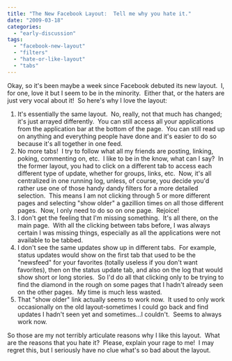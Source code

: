 ```yaml
---
title: "The New Facebook Layout:  Tell me why you hate it."
date: "2009-03-18"
categories: 
  - "early-discussion"
tags: 
  - "facebook-new-layout"
  - "filters"
  - "hate-or-like-layout"
  - "tabs"
---
```


Okay, so it's been maybe a week since Facebook debuted its new layout.  I, for one, love it but I seem to be in the minority.  Either that, or the haters are just very vocal about it!  So here's why I love the layout:

<!--more-->

1. It's essentially the same layout.  No, really, not that much has changed; it's just arrayed differently.  You can still access all your applications from the application bar at the bottom of the page.  You can still read up on anything and everything people have done and it's easier to do so because it's all together in one feed.
2. No more tabs!  I try to follow what all my friends are posting, linking, poking, commenting on, etc.  I like to be in the know, what can I say?  In the former layout, you had to click on a different tab to access each different type of update, whether for groups, links, etc.  Now, it's all centralized in one running log, unless, of course, you decide you'd rather use one of those handy dandy filters for a more detailed selection.  This means I am not clicking through 5 or more different pages and selecting "show older" a gazillion times on all those different pages.  Now, I only need to do so on one page.  Rejoice!
3. I don't get the feeling that I'm missing something.  It's all there, on the main page.  With all the clicking between tabs before, I was always certain I was missing things, especially as all the applications were not available to be tabbed.
4. I don't see the same updates show up in different tabs.  For example, status updates would show on the first tab that used to be the "newsfeed" for your favorites (totally useless if you don't want favorites), then on the status update tab, and also on the log that would show short or long stories.  So I'd do all that clicking only to be trying to find the diamond in the rough on some pages that I hadn't already seen on the other pages.  My time is much less wasted.
5. That "show older" link actually seems to work now.  It used to only work occasionally on the old layout-sometimes I could go back and find updates I hadn't seen yet and sometimes...I couldn't.  Seems to always work now.

So those are my not terribly articulate reasons why I like this layout.  What are the reasons that you hate it?  Please, explain your rage to me!  I may regret this, but I seriously have no clue what's so bad about the layout.
